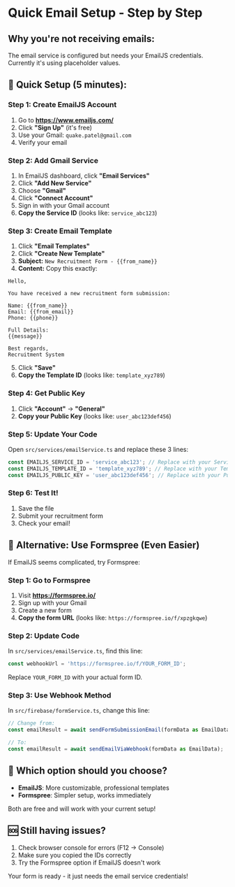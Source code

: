 # Quick Email Setup - Step by Step

## Why you're not receiving emails:
The email service is configured but needs your EmailJS credentials. Currently it's using placeholder values.

## 🚀 Quick Setup (5 minutes):

### Step 1: Create EmailJS Account
1. Go to **https://www.emailjs.com/**
2. Click **"Sign Up"** (it's free)
3. Use your Gmail: `quake.patel@gmail.com`
4. Verify your email

### Step 2: Add Gmail Service
1. In EmailJS dashboard, click **"Email Services"**
2. Click **"Add New Service"**
3. Choose **"Gmail"**
4. Click **"Connect Account"**
5. Sign in with your Gmail account
6. **Copy the Service ID** (looks like: `service_abc123`)

### Step 3: Create Email Template
1. Click **"Email Templates"**
2. Click **"Create New Template"**
3. **Subject:** `New Recruitment Form - {{from_name}}`
4. **Content:** Copy this exactly:

```
Hello,

You have received a new recruitment form submission:

Name: {{from_name}}
Email: {{from_email}}
Phone: {{phone}}

Full Details:
{{message}}

Best regards,
Recruitment System
```

5. Click **"Save"**
6. **Copy the Template ID** (looks like: `template_xyz789`)

### Step 4: Get Public Key
1. Click **"Account"** → **"General"**
2. **Copy your Public Key** (looks like: `user_abc123def456`)

### Step 5: Update Your Code
Open `src/services/emailService.ts` and replace these 3 lines:

```typescript
const EMAILJS_SERVICE_ID = 'service_abc123'; // Replace with your Service ID
const EMAILJS_TEMPLATE_ID = 'template_xyz789'; // Replace with your Template ID  
const EMAILJS_PUBLIC_KEY = 'user_abc123def456'; // Replace with your Public Key
```

### Step 6: Test It!
1. Save the file
2. Submit your recruitment form
3. Check your email!

## 🔧 Alternative: Use Formspree (Even Easier)

If EmailJS seems complicated, try Formspree:

### Step 1: Go to Formspree
1. Visit **https://formspree.io/**
2. Sign up with your Gmail
3. Create a new form
4. **Copy the form URL** (looks like: `https://formspree.io/f/xpzgkqwe`)

### Step 2: Update Code
In `src/services/emailService.ts`, find this line:
```typescript
const webhookUrl = 'https://formspree.io/f/YOUR_FORM_ID';
```
Replace `YOUR_FORM_ID` with your actual form ID.

### Step 3: Use Webhook Method
In `src/firebase/formService.ts`, change this line:
```typescript
// Change from:
const emailResult = await sendFormSubmissionEmail(formData as EmailData);

// To:
const emailResult = await sendEmailViaWebhook(formData as EmailData);
```

## 🎯 Which option should you choose?

- **EmailJS**: More customizable, professional templates
- **Formspree**: Simpler setup, works immediately

Both are free and will work with your current setup!

## 🆘 Still having issues?

1. Check browser console for errors (F12 → Console)
2. Make sure you copied the IDs correctly
3. Try the Formspree option if EmailJS doesn't work

Your form is ready - it just needs the email service credentials!
